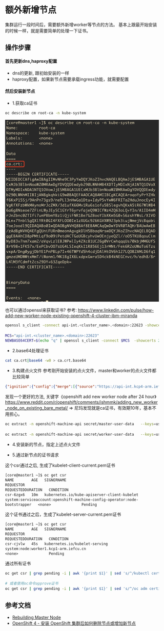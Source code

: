 # 额外新增节点

集群运行一段时间后，需要额外新增worker等节点的方法。
基本上跟最开始安装的时候一样，就是需要简单的处理一下证书。

## 操作步骤

#### 首先更新dns,haproxy配置

* dns的更新, 跟初始安装的一样
* haproxy配置，如果新节点需要承载ingress功能，就需要配置

#### 然后安装新节点

* 1.获取ca证书

```bash
oc describe cm root-ca -n kube-system
```

![](2022-03-17-09-17-06.png)

也可以通过openssl来获取证书? 参考: https://www.linkedin.com/pulse/how-add-new-worker-node-existing-openshift-4-cluster-ibm-miranda
```bash
openssl s_client -connect api-int.<cluster_name>.<domain>:22623 -showcerts

MCS="api-int.<cluster_name>.<domain>:22623"
NEWBASE64CERT=$(echo "q" | openssl s_client -connect $MCS  -showcerts 2>/dev/null | awk '/-----BEGIN CERTIFICATE-----/,/-----END CERTIFICATE-----/' | base64 --wrap=0) && sed --regexp-extended --in-place=.backup "s%base64,[^,]+%base64,$NEWBASE64CERT\"%" /<path_to_worker.ign>/worker.ign
```

* 2.base64处理证书

```bash
cat ca.crt|base64 -w0 > ca.crt.base64
```

* 3.构建点火文件
  参考刚开始安装的点火文件，master和worker的点火文件都比较简单

```json
{"ignition":{"config":{"merge":[{"source":"https://api-int.kcp4-arm.iefcu.cn:22623/config/worker"}]},"security":{"tls":{"certificateAuthorities":[{"source":"data:text/plain;charset=utf-8;base64,<base64decodedcrt>"}]}},"version":"3.1.0″}}
```

发现一个更好的方法, 关键字《openshift add new worker node after 24 hour》
https://www.reddit.com/r/openshift/comments/ishmmk/adding_new_worker_node_on_existing_bare_metal/
=> 尼玛发现就是ca证书，有效期10年，基本不用担心。
```bash
oc extract -n openshift-machine-api secret/master-user-data   --keys=userData --to=- > master.ign

oc extract -n openshift-machine-api secret/worker-user-data   --keys=userData --to=- > worker.ign
```

* 4.安装新的节点，指定上述点火文件

* 5.通过新节点的证书请求

这个csr通过之后, 生成了kubelet-client-current.pem证书
```
[core@master1 ~]$ oc get csr
NAME        AGE   SIGNERNAME                                    REQUESTOR                                                                   REQUESTEDDURATION   CONDITION
csr-6zgx6   10m   kubernetes.io/kube-apiserver-client-kubelet   system:serviceaccount:openshift-machine-config-operator:node-bootstrapper   <none>              Pending
```

这个证书通过之后，生成了kubelet-server-current.pem证书
```
[core@master1 ~]$ oc get csr
NAME        AGE   SIGNERNAME                                    REQUESTOR                                                                   REQUESTEDDURATION   CONDITION
csr-cjvlw   45s   kubernetes.io/kubelet-serving                 system:node:worker1.kcp1-arm.iefcu.cn                                       <none>              Pending
```

通过所有证书
```bash
oc get csr | grep pending -i | awk '{print $1}' | sed 's/^/kubectl certificate approve /' | bash

# 或者使用oc命令approve证书
oc get csr | grep pending -i | awk '{print $1}' | sed 's/^/oc adm certificate approve /' | bash
```

## 参考文档

* [Rebuilding Master Node](https://myopenshiftblog.com/rebuilding-master-node/)
* [OpenShift 4 - 安装 OpenShift 集群后如何删除节点或增加新节点](https://blog.csdn.net/weixin_43902588/article/details/116941174)

